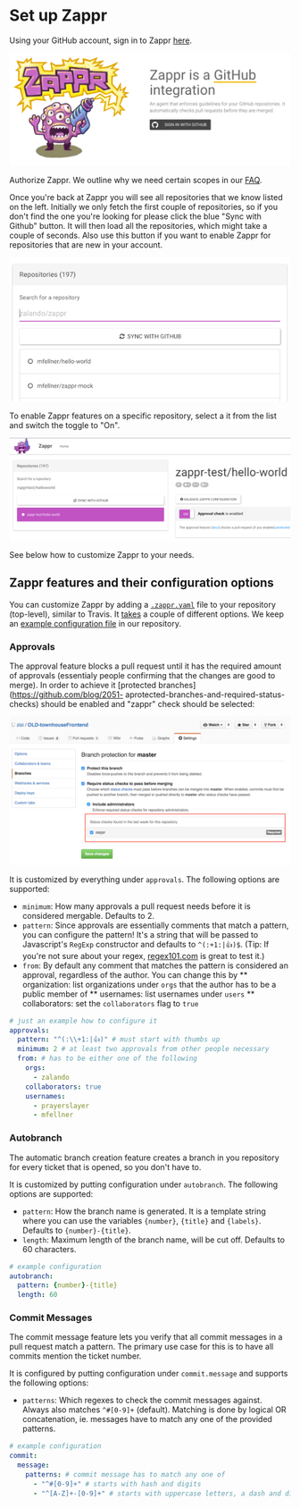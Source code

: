 # Set up Zappr

Using your GitHub account, sign in to Zappr [here](https://zappr.opensource.zalan.do/login).

![Login](img/setup/login.png)

Authorize Zappr. We outline why we need certain scopes in our [FAQ](https://zappr.readthedocs.org/en/latest/faq).

Once you're back at Zappr you will see all repositories that we know listed on the left. Initially we only fetch the first couple of repositories, so if you don't find the one you're looking for please click the blue "Sync with Github" button. It will then load all the repositories, which might take a couple of seconds. Also use this button if you want to enable Zappr for repositories that are new in your account.

![IMAGE](img/setup/repo-list.png)

To enable Zappr features on a specific repository, select a it from the list and switch the toggle to "On".

![IMAGE](img/setup/repo.png)

See below how to customize Zappr to your needs.

## Zappr features and their configuration options

You can customize Zappr by adding a [`.zappr.yaml`](https://github.com/zalando/zappr/blob/master/.zappr-example.yaml) file to your repository (top-level), similar to Travis. It [takes](https://github.com/zalando/zappr/blob/master/.zappr-example.yaml) a couple of different options. We keep an [example configuration file](https://github.com/zalando/zappr/blob/master/.zappr-example.yaml) in our repository.

### Approvals

The approval feature blocks a pull request until it has the required amount of approvals (essentialy people confirming that the changes are good to merge).
In order to achieve it [protected branches](https://github.com/blog/2051- aprotected-branches-and-required-status-checks) should be enabled and "zappr" check should be selected:

![IMAGE](img/setup/check_setup.png)

It is customized by everything under `approvals`. The following options are supported:

* `minimum`: How many approvals a pull request needs before it is considered mergable. Defaults to 2.
* `pattern`: Since approvals are essentially comments that match a pattern, you can configure the pattern! It's a string that will be passed to Javascript's `RegExp` constructor and defaults to `^(:+1:|👍)$`. (Tip: If you're not sure about your regex, [regex101.com](https://regex101.com/) is great to test it.)
* `from`: By default any comment that matches the pattern is considered an approval, regardless of the author. You can change this by
** organization: list organizations under `orgs` that the author has to be a public member of
** usernames: list usernames under `users`
** collaborators: set the `collaborators` flag to `true`

~~~ yaml
# just an example how to configure it
approvals:
  pattern: "^(:\\+1:|👍)" # must start with thumbs up
  minimum: 2 # at least two approvals from other people necessary
  from: # has to be either one of the following
    orgs:
      - zalando
    collaborators: true
    usernames:
      - prayerslayer
      - mfellner
~~~

### Autobranch

The automatic branch creation feature creates a branch in you repository for every ticket that is opened, so you don't have to.

It is customized by putting configuration under `autobranch`. The following options are supported:

* `pattern`: How the branch name is generated. It is a template string where you can use the variables `{number}`, `{title}` and `{labels}`. Defaults to `{number}-{title}`.
* `length`: Maximum length of the branch name, will be cut off. Defaults to 60 characters.

~~~ yaml
# example configuration
autobranch:
  pattern: {number}-{title}
  length: 60
~~~

### Commit Messages

The commit message feature lets you verify that all commit messages in a pull request match a pattern. The primary use case for this is to have all commits mention the ticket number.

It is configured by putting configuration under `commit.message` and supports the following options:

* `patterns`: Which regexes to check the commit messages against. Always also matches `^#[0-9]+` (default). Matching is done by logical OR concatenation, ie. messages have to match any one of the provided patterns.

~~~ yaml
# example configuration
commit:
  message:
    patterns: # commit message has to match any one of
      - "^#[0-9]+" # starts with hash and digits
      - "^[A-Z]+-[0-9]+" # starts with uppercase letters, a dash and digits
~~~
